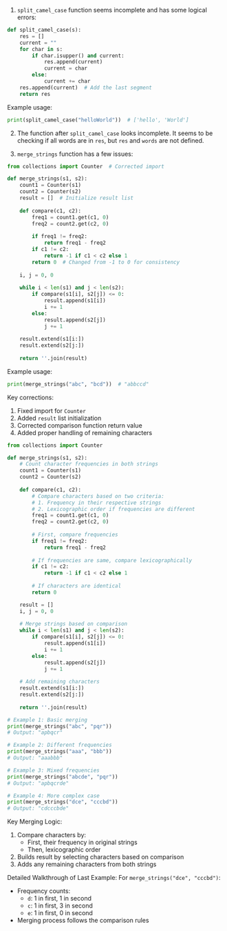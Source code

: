 
1. `split_camel_case` function seems incomplete and has some logical errors:

```python
def split_camel_case(s):
    res = []
    current = ""
    for char in s:
        if char.isupper() and current:
            res.append(current)
            current = char
        else:
            current += char
    res.append(current)  # Add the last segment
    return res
```

Example usage:
```python
print(split_camel_case("helloWorld"))  # ['hello', 'World']
```

2. The function after `split_camel_case` looks incomplete. It seems to be checking if all words are in `res`, but `res` and `words` are not defined.

3. `merge_strings` function has a few issues:
```python
from collections import Counter  # Corrected import

def merge_strings(s1, s2):
    count1 = Counter(s1)
    count2 = Counter(s2)
    result = []  # Initialize result list
    
    def compare(c1, c2):
        freq1 = count1.get(c1, 0)
        freq2 = count2.get(c2, 0)
        
        if freq1 != freq2:
            return freq1 - freq2
        if c1 != c2:
            return -1 if c1 < c2 else 1
        return 0  # Changed from -1 to 0 for consistency
        
    i, j = 0, 0
    
    while i < len(s1) and j < len(s2):
        if compare(s1[i], s2[j]) <= 0:
            result.append(s1[i])
            i += 1 
        else:
            result.append(s2[j])
            j += 1 
            
    result.extend(s1[i:])
    result.extend(s2[j:])
    
    return ''.join(result)
```

Example usage:
```python
print(merge_strings("abc", "bcd"))  # "abbccd"
```

Key corrections:
1. Fixed import for `Counter`
2. Added `result` list initialization
3. Corrected comparison function return value
4. Added proper handling of remaining characters




```python
from collections import Counter

def merge_strings(s1, s2):
    # Count character frequencies in both strings
    count1 = Counter(s1)
    count2 = Counter(s2)
    
    def compare(c1, c2):
        # Compare characters based on two criteria:
        # 1. Frequency in their respective strings
        # 2. Lexicographic order if frequencies are different
        freq1 = count1.get(c1, 0)
        freq2 = count2.get(c2, 0)
        
        # First, compare frequencies
        if freq1 != freq2:
            return freq1 - freq2
        
        # If frequencies are same, compare lexicographically
        if c1 != c2:
            return -1 if c1 < c2 else 1
        
        # If characters are identical
        return 0

    result = []
    i, j = 0, 0
    
    # Merge strings based on comparison
    while i < len(s1) and j < len(s2):
        if compare(s1[i], s2[j]) <= 0:
            result.append(s1[i])
            i += 1 
        else:
            result.append(s2[j])
            j += 1 
    
    # Add remaining characters
    result.extend(s1[i:])
    result.extend(s2[j:])
    
    return ''.join(result)

# Example 1: Basic merging
print(merge_strings("abc", "pqr"))
# Output: "apbqcr"

# Example 2: Different frequencies
print(merge_strings("aaa", "bbb"))
# Output: "aaabbb"

# Example 3: Mixed frequencies
print(merge_strings("abcde", "pqr"))
# Output: "apbqcrde"

# Example 4: More complex case
print(merge_strings("dce", "cccbd"))
# Output: "cdcccbde"
```

Key Merging Logic:
1. Compare characters by:
   - First, their frequency in original strings
   - Then, lexicographic order
2. Builds result by selecting characters based on comparison
3. Adds any remaining characters from both strings

Detailed Walkthrough of Last Example:
For `merge_strings("dce", "cccbd")`:
- Frequency counts:
  - `d`: 1 in first, 1 in second
  - `c`: 1 in first, 3 in second
  - `e`: 1 in first, 0 in second
- Merging process follows the comparison rules


